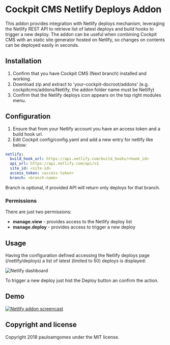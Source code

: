 # Cockpit CMS Netlify Deploys Addon

This addon provides integration with Netlify deploys mechanism, leveraging the Netlify REST API to retrieve list of latest deploys and build hooks to trigger a new deploy. The addon can be useful when combining Cockpit CMS with an static site generator hosted on Netlify, so changes on contents can be deployed easily in seconds.

## Installation

1. Confirm that you have Cockpit CMS (Next branch) installed and working.
2. Download zip and extract to 'your-cockpit-docroot/addons' (e.g. cockpitcms/addons/Netlify, the addon folder name must be Netlify)
3. Confirm that the Netlify deploys icon appears on the top right modules menu.

## Configuration

1. Ensure that from your Netlify account you have an access token and a build hook url.
2. Edit Cockpit config/config.yaml and add a new entry for netlify like below:

```yaml
netlify:
  build_hook_url: https://api.netlify.com/build_hooks/<hook_id>
  api_url: https://api.netlify.com/api/v1
  site_id: <site-id>
  access_token: <access-token>
  branch: <branch-name>
```

Branch is optional, if provided API will return only deploys for that branch.

### Permissions

There are just two permissions:

- **manage.view** - provides access to the Netlify deploy list
- **manage.deploy** - provides access to trigger a new deploy

## Usage

Having the configuration defined accessing the Netlify deploys page (/netlify/deploys) a list of latest (limited to 50) deploys is displayed:

![Netlify dashboard](https://monosnap.com/image/bN5lqOC4FP1zFV7h278EHdz1MoSzxM.png)

To trigger a new deploy just hist the Deploy button an confirm the action.

## Demo

[![Netlify addon screencast](http://img.youtube.com/vi/duK78Lig2KQ/0.jpg)](http://www.youtube.com/watch?v=duK78Lig2KQ "Netlify addon screencast")

## Copyright and license

Copyright 2018 pauloamgomes under the MIT license.
